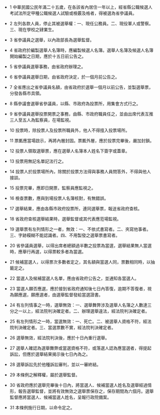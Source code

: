 * 1 中華民國公民年滿二十五歲，在各該省內居住一年以上，經省縣公職候選人考試法所定甲種公職候選人試驗或檢覈及格者，得被選為省參議員。

* 2 左列各款人員，停止其被選舉權：一、現任公務員。二、現役軍人或警察。三、現在學校之肄業生。

* 3 省參議員之選舉，以內政部長為選舉監督。

* 4 省政府於編製選舉人名簿時，應編製候選人名簿。選舉人名簿及候選人名簿開始編製之日期，應於十五日前公告之。

* 5 省參議員選舉事務，由省政府辦理之。

* 6 省參議員選舉日期，由省政府決定，於一個月前公告之。

* 7 全省應出之省參議員名額，由省政府於選舉一個月以前公告，並製選舉票，分發各縣市具領。

* 8 縣參議會選舉省參議員，以縣、市政府為投票所，用集會方式行之。

* 9 省參議員選舉投票開票之事務，由縣、市政府職員任之，並由出席代表互推三人至五人為監察員，在場監視。

* 10 投票時，除投票人及投票所職員外，他人不得擅入投票場所。

* 11 票匭應當場啟示，再將內層封固。票匭外層，應於投票完畢後，嚴加封鎖。

* 12 投票人領取選舉票，應在選舉人名簿本人姓名下簽字或蓋章。

* 13 投票用無記名單記法行之。

* 14 投票人於投票場所內，除關於投票方法得與事務人員問答外，不得與他人接談。

* 15 投票完畢，應即日開票，監察員應監視之。

* 16 檢查票數，應與到場投票人名簿核對，有無錯誤。

* 17 選舉結果，應由各縣市政府投票所，連同選舉票，報送省政府查核。

* 18 省政府查核選舉結果時，選舉監督或其代表應蒞場監視。

* 19 選舉票有左列情形之一者，無效：一、不依式書寫者。二、夾寫他事者。三、字跡糢糊不能認識者。四、不用製發之選舉票書寫者。

* 20 省參議員選舉，以得出席者總額過半數之投票為當選，選舉結果無人當選時，應舉行再選，以得票較多者為當選。

* 21 候補當選人，以得票次多數者定之，其名額與當選人同，票數相同時，以抽籤定之。

* 22 當選人及候補當選人名單，應由省政府公告之，並通知各當選人。

* 23 當選人願否應選，應於接到省政府通知後七日內答復，逾期不答復者，視為願應選，願應選者，由選舉監督發給當選證書。

* 24 有左列情事之一時，選舉無效：一、選舉舞弊涉及選舉人名簿之人數達三分之一以上，經法院判決確定者。二、辦理選舉違法，經法院判決確定者。

* 25 有左列情形之一時，當選無效：一、死亡。二、被選舉人資格不符，經法院判決確定者。三、當選票數不實，經法院判決確定者。

* 26 選舉無效，經法院判決後，應於十日內重行選舉。

* 27 選舉人確認為選舉舞弊或當選資格不符，或落選人認為應當選者，得提起訴訟，但應於選舉結果揭示後七日內為之。

* 28 選舉訴訟先於他種訴訟審判，並以一審終結。

* 29 本條例之解釋權，屬於選舉監督。

* 30 省政府應於選舉完畢後十日內，將當選人、候補當選人姓名及選舉經過情形，報告選舉監督，並將有效無效之選舉票保存之，保存期間為六個月。選舉監督應將當選人、候補當選人姓名，呈報行政院備案。

* 31 本條例施行日期，以命令定之。

